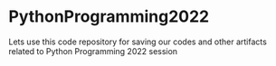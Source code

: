 # PythonProgramming2022
Lets use this code repository for saving our codes and other artifacts related to Python Programming 2022 session
